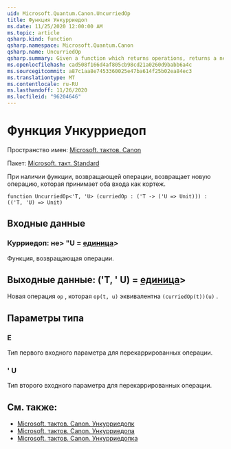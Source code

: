 ```yaml
---
uid: Microsoft.Quantum.Canon.UncurriedOp
title: Функция Ункурриедоп
ms.date: 11/25/2020 12:00:00 AM
ms.topic: article
qsharp.kind: function
qsharp.namespace: Microsoft.Quantum.Canon
qsharp.name: UncurriedOp
qsharp.summary: Given a function which returns operations, returns a new operation which takes both inputs as a tuple.
ms.openlocfilehash: cad508f166d4af805cb98cd21a0260d9babb6a4c
ms.sourcegitcommit: a87c1aa8e7453360025e47ba614f25b02ea84ec3
ms.translationtype: MT
ms.contentlocale: ru-RU
ms.lasthandoff: 11/26/2020
ms.locfileid: "96204646"
---
```

# <a name="uncurriedop-function"></a>Функция Ункурриедоп

Пространство имен: [Microsoft. тактов. Canon](xref:Microsoft.Quantum.Canon)

Пакет: [Microsoft. такт. Standard](https://nuget.org/packages/Microsoft.Quantum.Standard)


При наличии функции, возвращающей операции, возвращает новую операцию, которая принимает оба входа как кортеж.

```qsharp
function UncurriedOp<'T, 'U> (curriedOp : ('T -> ('U => Unit))) : (('T, 'U) => Unit)
```


## <a name="input"></a>Входные данные

### <a name="curriedop--t---u--unit"></a>Курриедоп: не> "U = [единица](xref:microsoft.quantum.lang-ref.unit)> 

Функция, возвращающая операции.



## <a name="output--tu--unit"></a>Выходные данные: ('T, ' U) = [единица](xref:microsoft.quantum.lang-ref.unit)> 

Новая операция `op` , которая `op(t, u)` эквивалентна `(curriedOp(t))(u)` .

## <a name="type-parameters"></a>Параметры типа

### <a name="t"></a>Е

Тип первого входного параметра для перекаррированных операции.
### <a name="u"></a>' U

Тип второго входного параметра для перекаррированных операции.

## <a name="see-also"></a>См. также:

- [Microsoft. тактов. Canon. Ункурриедопк](xref:Microsoft.Quantum.Canon.UncurriedOpC)
- [Microsoft. тактов. Canon. Ункурриедопа](xref:Microsoft.Quantum.Canon.UncurriedOpA)
- [Microsoft. тактов. Canon. Ункурриедопка](xref:Microsoft.Quantum.Canon.UncurriedOpCA)